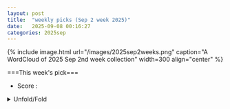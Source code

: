 ```yaml
---
layout: post
title:  "weekly picks (Sep 2 week 2025)"
date:   2025-09-08 00:16:27
categories: 2025sep
---
```


{% include image.html url="/images/2025sep2weeks.png" caption="A WordCloud of 2025 Sep 2nd week collection" width=300 align="center" %}




===This week's pick===


* Score : 
<details>
  <summary> Unfold/Fold </summary>
  {% capture markdowncontent %}





---
09/09

1. **[s41467-025-63574-0](https://www.nature.com/articles/s41467-025-63574-0)** An electrically controlled single-molecule spin switch (Nature Communications)


1. **[s41567-025-03025-1](https://www.nature.com/articles/s41567-025-03025-1)** Certifying almost all quantum states with few single-qubit measurements (Nature Physics)





1. **[5yxp-djy9](http://link.aps.org/doi/10.1103/5yxp-djy9)** Electric Hall Effect and Quantum Electric Hall Effect (PRL)

1. **[kc4r-72vj](http://link.aps.org/doi/10.1103/kc4r-72vj)** Universal Transport at Lifshitz Metal-Insulator Transitions in Two Dimensions (PRL)

1. **[85fd-dmy8](http://link.aps.org/doi/10.1103/85fd-dmy8)** Inversion-Asymmetric Itinerant Antiferromagnets by the Space Group Symmetry (PRL)

1. **[611k-yxb9](http://link.aps.org/doi/10.1103/611k-yxb9)** Strange Metals and Planckian Transport in a Gapless Phase from Spatially Random Interactions (PRX)

1. **[xgbm-69cf](http://link.aps.org/doi/10.1103/xgbm-69cf)** Diffusive dynamics and electrochemical regulation of weak polyelectrolytes across liquid interfaces (PRR)

1. **[qkq6-b6hx](http://link.aps.org/doi/10.1103/qkq6-b6hx)** Boundary operator product expansion coefficients of the three-dimensional Ising universality class (PRRL)




1. **[2509.05384v1](https://arxiv.org/abs/2509.05384)** Spin-transport characteristics in a Si-based spin metal-oxide-semiconductor field-effect transistor (spin MOSFET): Bias dependence of the spin polarization in Si and magnetoresistance in spin-valve signals (arXiv)

1. **[2509.05424v1](https://arxiv.org/abs/2509.05424)** Giant Molecular Toroidal Moment Amenable to Direct Observation in a Fe10Dy10 Ring (arXiv)

1. **[2509.05439v1](https://arxiv.org/abs/2509.05439)** Quantum anomalous Hall phases in gated rhombohedral graphene (arXiv)

1. **[2509.05492v1](https://arxiv.org/abs/2509.05492)** Emergent Inductance from Chiral Orbital Currents in a Bulk Ferrimagnet (arXiv)

1. **[2509.05525v1](https://arxiv.org/abs/2509.05525)** Le Chatelier principle and field-induced change in magnetic entropy leading to spin lattice partitioning and magnetization plateau (arXiv)

1. **[2509.05558v1](https://arxiv.org/abs/2509.05558)** Interaction-driven quantum criticality in two-dimensional quadratic band crossing semimetals with time-reversal symmetry breaking (arXiv)

1. **[2509.05587v1](https://arxiv.org/abs/2509.05587)** Gate-Tunable Ambipolar Josephson Current in a Topological Insulator (arXiv)

1. **[2509.05598v1](https://arxiv.org/abs/2509.05598)** Orbital Hybridization-Induced Ising-Type Superconductivity in a Confined Gallium Layer (arXiv)

1. **[2509.05620v1](https://arxiv.org/abs/2509.05620)** Quantization of spin circular photogalvanic effect in altermagnetic Weyl semimetals (arXiv)

1. **[2509.05621v1](https://arxiv.org/abs/2509.05621)** Modified Quantum Wheatstone Bridge based on current circulation (arXiv)

1. **[2509.05633v1](https://arxiv.org/abs/2509.05633)** Giant Splitting of Folded Dirac Bands in Kekul{e}-ordered Graphene with Eu Intercalation (arXiv)

1. **[2509.05640v1](https://arxiv.org/abs/2509.05640)** Exact many-body wavefunction of the Kondo model with time-dependent interaction strength (arXiv)

1. **[2509.05655v1](https://arxiv.org/abs/2509.05655)** Quantum Phases in a Two-Dimensional Generalized interacting SSH Model (arXiv)

1. **[2509.05680v1](https://arxiv.org/abs/2509.05680)** Strain-control of electronic superlattice domains in CsV3Sb5 (arXiv)

1. **[2509.05686v1](https://arxiv.org/abs/2509.05686)** Chiral magnetic properties of MnF2 (arXiv)

1. **[2509.05784v1](https://arxiv.org/abs/2509.05784)** A universal route to chiral Ising superconductivity in monolayer TaS2 and NbSe2 (arXiv)

1. **[2509.05813v1](https://arxiv.org/abs/2509.05813)** LabelImg: CNN-Based Surface Defect Detection (arXiv)

1. **[2509.05819v1](https://arxiv.org/abs/2509.05819)** Total Faraday rotation by the Hall effect in a 2D electron gas (arXiv)

1. **[2509.05868v1](https://arxiv.org/abs/2509.05868)** Extended Hubbard Model realized in 2D clusters of molecular anions (arXiv)

1. **[2509.05876v1](https://arxiv.org/abs/2509.05876)** Self-learning QMC: application to the classical Holstein-Spin-Fermion model (arXiv)

1. **[2509.05927v1](https://arxiv.org/abs/2509.05927)** Sharp transitions in small exciton spectra for multi-orbital lattice systems (arXiv)

1. **[2509.06019v1](https://arxiv.org/abs/2509.06019)** Kinetic equation from Landau level basis: Beyond relaxation-time approximation (arXiv)

1. **[2509.06028v1](https://arxiv.org/abs/2509.06028)** Path integral approach to quantum thermalization (arXiv)

1. **[2509.06038v1](https://arxiv.org/abs/2509.06038)** Magnetic inertia induced spin-wave dispersion in two-sublattice ferromagnets (arXiv)

1. **[2509.06043v1](https://arxiv.org/abs/2509.06043)** Topological energy pumping in a quasi-periodically driven four-level system (arXiv)

1. **[2509.06063v1](https://arxiv.org/abs/2509.06063)** Relation between chiral anomaly and electric transport in 1D Dirac semimetal (arXiv)

1. **[2509.06066v1](https://arxiv.org/abs/2509.06066)** A Strongly Anisotropic Superconducting Gap in the Kagome Superconductor CsV3Sb5: A Study of Directional Point-Contact Andreev Reflection Spectroscopy (arXiv)

1. **[2509.06109v1](https://arxiv.org/abs/2509.06109)** Persistent Charge and Spin Currents in a Ferromagnetic Hatano-Nelson Ring (arXiv)

1. **[2509.06180v1](https://arxiv.org/abs/2509.06180)** Symmetry-required Orbital Selectivity in Monolayer FeSe (arXiv)

1. **[2509.06241v1](https://arxiv.org/abs/2509.06241)** Site Basis Excitation Ansatz for Matrix Product States (arXiv)

1. **[2509.06265v1](https://arxiv.org/abs/2509.06265)** Generalizing the composite fermion theory for fractional Chern insulators (arXiv)

1. **[2509.06281v1](https://arxiv.org/abs/2509.06281)** Absence of high-field spin supersolid phase in Rb2Co(SeO3)2 with a triangular lattice (arXiv)

1. **[2509.06313v1](https://arxiv.org/abs/2509.06313)** Nonlinear planar Hall effect from superconducting vortex motion (arXiv)

1. **[2509.06349v1](https://arxiv.org/abs/2509.06349)** Tunable topology, Hall response, and spin-textures in bicircularly polarized light illuminated altermagnets (arXiv)

1. **[2509.06386v1](https://arxiv.org/abs/2509.06386)** An Approach to the Quantum Hall Effect in Three- Dimensional Electron Systems (arXiv)

1. **[2509.06406v1](https://arxiv.org/abs/2509.06406)** Euler band topology in superfluids and superconductors (arXiv)

1. **[2509.06605v1](https://arxiv.org/abs/2509.06605)** Quantum Size Effect in Optically Active Indium Selenide Crystal Phase Heterostructures Grown by Molecular Beam Epitaxy (arXiv)

1. **[2509.06680v1](https://arxiv.org/abs/2509.06680)** Evolution of spin excitations in superconducting La2-xCaxCuO4-delta from the underdoped to the heavily overdoped regime (arXiv)

1. **[2509.06720v1](https://arxiv.org/abs/2509.06720)** Confinement, deconfinement, and bound states in the spin-1 and spin-3/2 generalizations of the Majumdar--Ghosh chain (arXiv)

1. **[2509.06746v1](https://arxiv.org/abs/2509.06746)** Trigonal distortion in the Kitaev candidate honeycomb magnet BaCo2(AsO4)2 (arXiv)

1. **[2509.06753v1](https://arxiv.org/abs/2509.06753)** Magnetic excitations in biaxial-strain detwinned alpha-RuCl3 (arXiv)

1. **[2509.06804v1](https://arxiv.org/abs/2509.06804)** Resonant spin Hall effect in a nanoribbon of a spin-orbit coupled electronic system (arXiv)

1. **[2509.06814v1](https://arxiv.org/abs/2509.06814)** Oxygen-driven altermagnetic symmetry inducing d-wave superconductivity in the cuprates and nickelates (arXiv)

1. **[2509.06889v1](https://arxiv.org/abs/2509.06889)** Unified Description for Reentrance and Tc Enhancement in Ferromagnetic Superconductors (arXiv)

1. **[2509.06906v1](https://arxiv.org/abs/2509.06906)** Symmetry-enforced Moire Topology (arXiv)

1. **[2509.06939v1](https://arxiv.org/abs/2509.06939)** Ultrafast electronic coherence from slow phonons (arXiv)

1. **[2509.06947v1](https://arxiv.org/abs/2509.06947)** Towards effective models for low-dimensional cuprates: From ground state Hamiltonian reconstruction to spectral functions (arXiv)

1. **[2509.05435v1](https://arxiv.org/abs/2509.05435)** A folded string dual for the Sachdev-Ye-Kitaev model (arXiv)

1. **[2509.05455v1](https://arxiv.org/abs/2509.05455)** Room Temperature Single Photon Detection at 1550 nm using van der Waals Heterojunction (arXiv)

1. **[2509.05588v1](https://arxiv.org/abs/2509.05588)** Anomalous Magnetoresistance Beyond the Julliere Model for Spin Selectivity in Chiral Molecules (arXiv)

1. **[2509.05738v1](https://arxiv.org/abs/2509.05738)** Cavity-Mediated Coupling between Local and Nonlocal Modes in Landau Polaritons (arXiv)

1. **[2509.05842v1](https://arxiv.org/abs/2509.05842)** Unifying Anderson transitions and topological amplification in non-Hermitian chains (arXiv)

1. **[2509.05958v1](https://arxiv.org/abs/2509.05958)** Intrinsic Topological Dice Flat Band in Yttrium Monochloride Electrides (arXiv)

1. **[2509.06007v1](https://arxiv.org/abs/2509.06007)** Modeling Magnetoelastic Wave Interactions in Magnetic Films and Heterostructures: A finite-difference approach (arXiv)

1. **[2509.06242v1](https://arxiv.org/abs/2509.06242)** Low-temperature-compatible iron garnet films grown by liquid phase epitaxy (arXiv)

1. **[2509.06488v1](https://arxiv.org/abs/2509.06488)** Mexican hat-like valence band dispersion and quantum confinement in rhombohedral ferroelectric alpha-In2Se3 (arXiv)

1. **[2509.06508v1](https://arxiv.org/abs/2509.06508)** Morphology of Polarization States in Strained Ferroelectric Films (arXiv)

1. **[2509.06523v1](https://arxiv.org/abs/2509.06523)** Thermalization dynamics of finite-size quantum critical systems (arXiv)

1. **[2509.06561v1](https://arxiv.org/abs/2509.06561)** Silicon-Compatible Ionic Control over Multi-State Magnetoelectric Phase Transformations in Correlated Oxide System (arXiv)

1. **[2509.06647v1](https://arxiv.org/abs/2509.06647)** High-harmonic spectroscopy of mobility edges in one-dimensional quasicrystals (arXiv)

1. **[2509.06879v1](https://arxiv.org/abs/2509.06879)** Intrinsic non-Hermitian topological phases (arXiv)








---
09/08

1. **[2509.04561v1](https://arxiv.org/abs/2509.04561)** Dirac quantum criticality in twisted double bilayer transition metal dichalcogenides (arXiv)

1. **[2509.04571v1](https://arxiv.org/abs/2509.04571)** Superconducting pairing symmetries in charge-ordered kagome metals (arXiv)

1. **[2509.04641v1](https://arxiv.org/abs/2509.04641)** Strongly Entangled Kondo and Kagome Lattices and the Emergent Magnetic Ground State in Heavy-Fermion Kagome Metal YbV6Sn6 (arXiv)

1. **[2509.04704v1](https://arxiv.org/abs/2509.04704)** Thermoelectric transport in graphene under strain fields modeled by Dirac oscillators (arXiv)

1. **[2509.04724v1](https://arxiv.org/abs/2509.04724)** ^51V NMR evidence for interlayer-modulated charge order and a first-order low-temperature transition in CsV3Sb5 (arXiv)

1. **[2509.04814v1](https://arxiv.org/abs/2509.04814)** Dynamical crossover between stretched- and compressed-exponential relaxation in a photoexcited crystal (arXiv)

1. **[2509.04822v1](https://arxiv.org/abs/2509.04822)** Low-frequency interlayer phonon dynamics and photoinduced terahertz absorption in black phosphorus (arXiv)

1. **[2509.04840v1](https://arxiv.org/abs/2509.04840)** Equal-spin and oblique-spin crossed Andreev reflections in ferromagnet/Ising superconductor/ferromagnet junction (arXiv)

1. **[2509.04841v1](https://arxiv.org/abs/2509.04841)** Cone-dependent retro and specular Andreev reflections in AA-stacked bilayer graphene (arXiv)

1. **[2509.04902v1](https://arxiv.org/abs/2509.04902)** Coexisting Kagome and Heavy Fermion Flat Bands in YbCr6Ge6 (arXiv)

1. **[2509.04947v1](https://arxiv.org/abs/2509.04947)** Note on searching for critical lattice models as entropy critical points from strange correlator (arXiv)

1. **[2509.05074v1](https://arxiv.org/abs/2509.05074)** Fast optical data transfer into a Josephson junction array (arXiv)

1. **[2509.05088v1](https://arxiv.org/abs/2509.05088)** Revisiting the Poor Man's Majoranas: The Spin-Exchange Induced Spillover Effect (arXiv)

1. **[2509.05090v1](https://arxiv.org/abs/2509.05090)** Efficient iPEPS Simulation on the Honeycomb Lattice via QR-based CTMRG (arXiv)

1. **[2509.05114v1](https://arxiv.org/abs/2509.05114)** Universal Boundary-Modes Localization from Quantum Metric Length (arXiv)

1. **[2509.05138v1](https://arxiv.org/abs/2509.05138)** Continuum Landau surface states in a non-Hermitian Weyl semimetal (arXiv)

1. **[2509.05153v1](https://arxiv.org/abs/2509.05153)** Reply to the Comment by Tikhonov and Khrapai on "Long-range crossed Andreev reflection in a topological insulator nanowire proximitized by a superconductor" (arXiv)

1. **[2509.05200v1](https://arxiv.org/abs/2509.05200)** Orbital Ordering in the Charge Density Wave Phases of BaNi2(As1-xPx)2 (arXiv)

1. **[2509.05237v1](https://arxiv.org/abs/2509.05237)** Correlation-driven 3d Heavy Fermion behavior in LiV2O4 (arXiv)

1. **[2509.05251v1](https://arxiv.org/abs/2509.05251)** Spin dynamics in natural multiferroic pyroxene NaFeSi2O6 (arXiv)

1. **[2509.04596v1](https://arxiv.org/abs/2509.04596)** A systematic search for conformal field theories in very small spaces (arXiv)

1. **[2509.04755v1](https://arxiv.org/abs/2509.04755)** Glassy interphases reinforce elastomeric nanocomposites by enhancing percolation-driven volume expansion under strain (arXiv)

1. **[2509.04760v1](https://arxiv.org/abs/2509.04760)** A scalable method for cavity-enhanced solid-state quantum sensors (arXiv)

1. **[2509.04825v1](https://arxiv.org/abs/2509.04825)** Control Protocol for Dynamic Synthesis of Qubit and Qudit Gates Using Photonic Pulses and Magnetic Fields (arXiv)

1. **[2509.04900v1](https://arxiv.org/abs/2509.04900)** Ultrafast Dynamics of Spin-Orbit Entangled Excitons Coupled to Magnetic Ordering in van der Waals Antiferromagnet NiPS3 (arXiv)

1. **[2509.04965v1](https://arxiv.org/abs/2509.04965)** High-fidelity two-qubit gates with transmon qubits using bipolar flux pulses and tunable couplers (arXiv)

1. **[2509.05058v1](https://arxiv.org/abs/2509.05058)** Supersolidity induced flux magnetism with magnetic atoms in an anti-magic wavelength optical lattice (arXiv)

1. **[2509.05156v1](https://arxiv.org/abs/2509.05156)** Casimir-Lifshitz theory for cavity-modification of ground-state energy (arXiv)

1. **[2509.05163v1](https://arxiv.org/abs/2509.05163)** Topology and criticality in non-Hermitian multimodal optical resonators through engineered losses (arXiv)

1. **[2509.05204v1](https://arxiv.org/abs/2509.05204)** Laser-enhanced quantum sensing boosts sensitivity and dynamic range (arXiv)

1. **[2509.05290v1](https://arxiv.org/abs/2509.05290)** Excitable quantum systems: the bosonic avalanche laser (arXiv)







  {% endcapture %}
  {{ markdowncontent | markdownify }}
 </details>

<style>
  details {
    margin: 10px 0;
  }
  summary {
    cursor: pointer;
  }
</style>
